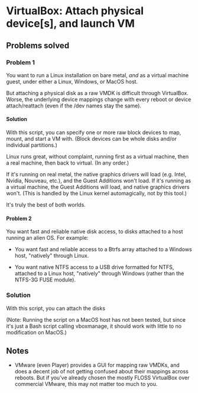# VirtualBox: Attach physical device[s], and launch VM

## Problems solved

### Problem 1

You want to run a Linux installation on bare metal, _and_ as a virtual machine guest, under either a Linux, Windows, or MacOS host.

But attaching a physical disk as a raw VMDK is difficult through VirtualBox. Worse, the underlying device mappings change with every reboot or device attach/reattach (even if the /dev names stay the same).

#### Solution

With this script, you can specify one or more raw block devices to map, mount, and start a VM with. (Block devices can be whole disks and/or individual partitions.)

Linux runs great, without complaint, running first as a virtual machine, then a real machine, then back to virtual. (In any order.)

If it's running on real metal, the native graphics drivers will load (e.g. Intel, Nvidia, Nouveau, etc.), and the Guest Additions won't load. If it's running as a virtual machine, the Guest Additions will load, and native graphics drivers won't. (This is handled by the Linux kernel automagically, not by this tool.)

It's truly the best of both worlds.

#### Problem 2

You want fast and reliable native disk access, to disks attached to a host running an alien OS. For example:

- You want fast and reliable access to a Btrfs array attached to a Windows host, "natively" through Linux.

- You want native NTFS access to a USB drive formatted for NTFS, attached to a Linux host, "natively" through Windows (rather than the NTFS-3G FUSE module).

### Solution

With this script, you can attach the disks 

(Note: Running the script on a MacOS host has not been tested, but since it's just a Bash script calling vboxmanage, it should work with little to no modification on MacOS.)

## Notes

- VMware (even Player) provides a GUI for mapping raw VMDKs, and does a decent job of not getting confused about their mappings across reboots. But if you've already chosen the mostly FLOSS VirtualBox over commercial VMware, this may not matter too much to you.
